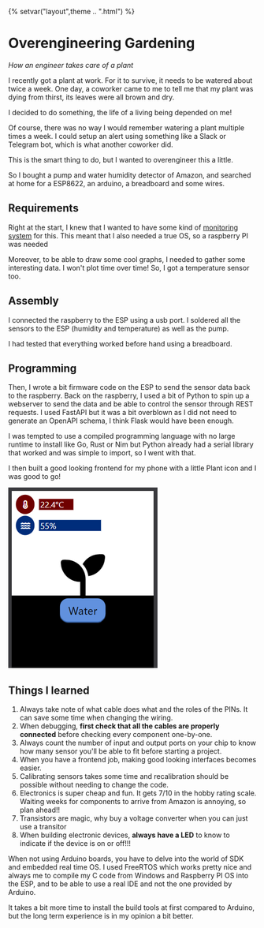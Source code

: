 {%
setvar("layout",theme .. ".html")
%}
# Overengineering Gardening
*How an engineer takes care of a plant*

I recently got a plant at work. For it to survive, it needs to be watered about twice a week.
One day, a coworker came to me to tell me that my plant was dying from thirst, its leaves were all brown and dry.

I decided to do something, the life of a living being depended on me!

Of course, there was no way I would remember watering a plant multiple times a week. I could setup an alert using something
like a Slack or Telegram bot, which is what another coworker did.

This is the smart thing to do, but I wanted to overengineer this a little.

So I bought a pump and water humidity detector of Amazon, and searched at home for a ESP8622, an arduino, a breadboard and some wires.

## Requirements

Right at the start, I knew that I wanted to have some kind of [monitoring system](https://datadoghq.com) for this.
This meant that I also needed a true OS, so a raspberry PI was needed

Moreover, to be able to draw some cool graphs, I needed to gather some interesting data. I won't plot time over time!
So, I got a temperature sensor too.

## Assembly

I connected the raspberry to the ESP using a usb port.
I soldered all the sensors to the ESP (humidity and temperature) as well as the pump.

I had tested that everything worked before hand using a breadboard.

## Programming

Then, I wrote a bit firmware code on the ESP to send the sensor data back to the raspberry.
Back on the raspberry, I used a bit of Python to spin up a webserver to send the data and be able to control
the sensor through REST requests. I used FastAPI but it was a bit overblown as I did not need to generate an OpenAPI schema, I think Flask
would have been enough.

I was tempted to use a compiled programming language with no large runtime to install like Go, Rust or Nim but Python already had a serial library that worked
and was simple to import, so I went with that.

I then built a good looking frontend for my phone with a little Plant icon and I was good to go!

<div style="margin:auto;">

![The frontend](./planto-gui.png)

</div>

## Things I learned

1. Always take note of what cable does what and the roles of the PINs. It can save some time when changing the wiring.
2. When debugging, **first check that all the cables are properly connected** before checking every component one-by-one.
3. Always count the number of input and output ports on your chip to know how many sensor you'll be able to fit before starting a project.
4. When you have a frontend job, making good looking interfaces becomes easier.
5. Calibrating sensors takes some time and recalibration should be possible without needing to change the code.
6. Electronics is super cheap and fun. It gets 7/10 in the hobby rating scale. Waiting weeks for components to arrive from Amazon is annoying, so plan ahead!!
7. Transistors are magic, why buy a voltage converter when you can just use a transitor
8. When building electronic devices, **always have a LED** to know to indicate if the device is on or off!!!

When not using Arduino boards, you have to delve into the world of SDK and embedded real time OS. I used FreeRTOS which works pretty nice and
always me to compile my C code from Windows and Raspberry PI OS into the ESP, and to be able to use a real IDE and not the one provided by Arduino.

It takes a bit more time to install the build tools at first compared to Arduino, but the long term experience is in my opinion a bit better.
